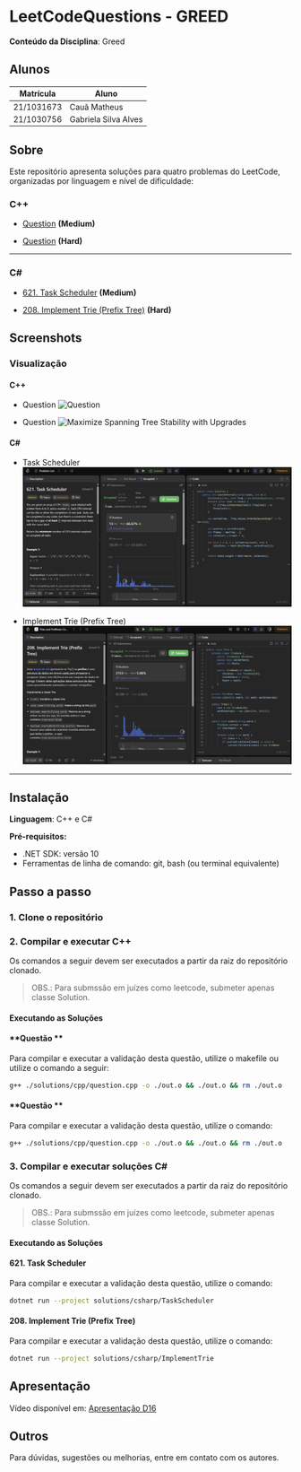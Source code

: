 # LeetCodeQuestions - GREED

**Conteúdo da Disciplina**: Greed<br>

## Alunos

| Matrícula  | Aluno                |
| ---------- | -------------------- |
| 21/1031673 | Cauã Matheus         |
| 21/1030756 | Gabriela Silva Alves |

## Sobre

Este repositório apresenta soluções para quatro problemas do LeetCode, organizadas por linguagem e nível de dificuldade:

### C++
- [Question](https://leetcode.com/) **(Medium)**

- [Question](https://leetcode.com/) **(Hard)**

---

### C\#
- [621. Task Scheduler](https://leetcode.com/problems/task-scheduler/description/) **(Medium)**

- [208. Implement Trie (Prefix Tree)](https://leetcode.com/problems/implement-trie-prefix-tree/description/) **(Hard)**
## Screenshots

### Visualização 

#### C++

- Question
![Question](-)

- Question
![Maximize Spanning Tree Stability with Upgrades](-)


#### C\#
- Task Scheduler
![Task Scheduler](./assets/Task.png)

- Implement Trie (Prefix Tree)
![Implement Trie (Prefix Tree)](./assets/Trie.png)

---

## Instalação

**Linguagem**: C++ e C# <br>

**Pré-requisitos:**

- .NET SDK: versão 10
- Ferramentas de linha de comando: git, bash (ou terminal equivalente)

## Passo a passo

### 1. Clone o repositório

### 2. Compilar e executar C++

Os comandos a seguir devem ser executados a partir da raiz do repositório clonado.
> OBS.: Para submssão em juízes como leetcode, submeter apenas classe Solution.

#### Executando as Soluções

#### **Questão **

Para compilar e executar a validação desta questão, utilize o makefile ou utilize o comando a seguir:

```bash
g++ ./solutions/cpp/question.cpp -o ./out.o && ./out.o && rm ./out.o
```

#### **Questão **

Para compilar e executar a validação desta questão, utilize o comando:

```bash
g++ ./solutions/cpp/question.cpp -o ./out.o && ./out.o && rm ./out.o
```

### 3. Compilar e executar soluções C#

Os comandos a seguir devem ser executados a partir da raiz do repositório clonado.
> OBS.: Para submssão em juízes como leetcode, submeter apenas classe Solution.

#### Executando as Soluções

#### **621. Task Scheduler**

Para compilar e executar a validação desta questão, utilize o comando:

```bash
dotnet run --project solutions/csharp/TaskScheduler
```

#### **208. Implement Trie (Prefix Tree)**

Para compilar e executar a validação desta questão, utilize o comando:

```bash
dotnet run --project solutions/csharp/ImplementTrie
```

## Apresentação

Vídeo disponível em: [Apresentação D16](https://youtu.be/)

## Outros

Para dúvidas, sugestões ou melhorias, entre em contato com os autores.






